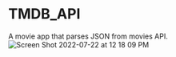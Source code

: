 # TMDB_API
A movie app that parses JSON  from movies API.
![Screen Shot 2022-07-22 at 12 18 09 PM](https://user-images.githubusercontent.com/109760727/180481498-71cc0120-95bb-4f05-93aa-e0897904b0ba.png)
